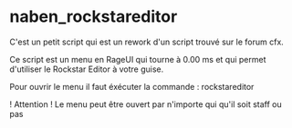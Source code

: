 # naben_rockstareditor

C'est un petit script qui est un rework d'un script trouvé sur le forum cfx.

Ce script est un menu en RageUI qui tourne à 0.00 ms et qui permet d'utiliser le Rockstar Editor à votre guise.

Pour ouvrir le menu il faut éxécuter la commande : rockstareditor

! Attention ! Le menu peut être ouvert par n'importe qui qu'il soit staff ou pas
